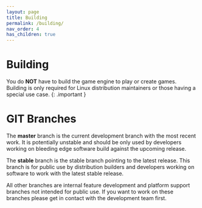 ```yaml
---
layout: page
title: Building
permalink: /building/
nav_order: 4
has_children: true
---
```


# Building

You do __NOT__ have to build the game engine to play or create games.
Building is only required for Linux distribution maintainers or those
having a special use case.
{: .important }

# GIT Branches

The __master__ branch is the current development branch with the most recent work.
It is potentially unstable and should be only used by developers working on
bleeding edge software build against the upcoming release.

The __stable__ branch is the stable branch pointing to the latest release. This
branch is for public use by distribution builders and developers working on
software to work with the latest stable release.

All other branches are internal feature development and platform support branches
not intended for public use. If you want to work on these branches please get in
contact with the development team first.
